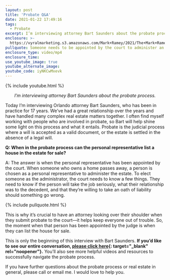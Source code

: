 ```yaml
---
layout: post
title: 'Probate Q&A'
date: 2021-01-22 17:49:16
tags:
  - Probate
excerpt: I’m interviewing attorney Bart Saunders about the probate process.
enclosure: >-
  https://vyralmarketing.s3.amazonaws.com/Mark+Ramey/2021/The+Mark+Ramey+Group_+The+Probate+Process+Short+Video.mp4
pullquote: Someone needs to be appointed by the court to administer an estate.
enclosure_type: video/mp4
enclosure_time:
use_youtube_image: true
youtube_alternate_image:
youtube_code: iyNKCwMxevk
---
```


{% include youtube.html %}

<p style="text-align: center;"><em>I’m interviewing attorney Bart Saunders about the probate process.</em></p>

Today I’m interviewing Orlando attorney Bart Saunders, who has been in practice for 17 years. We’ve had a great relationship over the years and have handled many complex real estate matters together. I often find myself working with people who are involved in probate, so Bart will help shine some light on this process and what it entails. Probate is the judicial process where a will is accepted as a valid document, or the estate is settled in the absence of a legal will.

**Q: When in the probate process can the personal representative list a house in the estate for sale?&nbsp;**

A: The answer is when the personal representative has been appointed by the court. When someone who owns a home passes away, a person is chosen as a personal representative to administer the estate. To elect someone as the administrator, the court needs to know a few things. They need to know if the person will take the job seriously, what their relationship was to the decedent, and that they’re willing to take an oath of liability should something go wrong.

{% include pullquote.html %}

This is why it’s crucial to have an attorney looking over their shoulder when they submit probate to the court—it helps keep everyone out of trouble. So, the moment when that person has been appointed by the judge is when they can list the house for sale.&nbsp;

This is only the beginning of this interview with Bart Saunders. **If you’d like to see our entire conversation, [please click here](https://themarkrameygroup.com/probate/){: target="_blank" rel="noopener"}.** You’ll also see more helpful videos and resources to successfully navigate the probate process.&nbsp;

If you have further questions about the probate process or real estate in general, please call or email me. I would love to help you.
